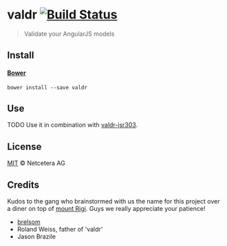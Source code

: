 # valdr [![Build Status](https://travis-ci.org/netceteragroup/valdr.png?branch=master)](https://travis-ci.org/netceteragroup/valdr)


> Validate your AngularJS models

## Install

#### [Bower](http://bower.io)

```
bower install --save valdr
```

## Use

TODO
Use it in combination with [valdr-jsr303](https://github.com/netceteragroup/valdr-jsr303).

## License

[MIT](http://opensource.org/licenses/MIT) © Netcetera AG

## Credits

Kudos to the gang who brainstormed with us the name for this project over a diner on top of [mount Rigi](https://maps.google.com/maps?q=Hotel+Rigi+Kaltbad&hl=en&cid=7481422441262508040&gl=US&hq=Hotel+Rigi+Kaltbad&t=m&z=16). Guys we really appreciate your patience!
* [brelsom](https://github.com/brelsom)
* Roland Weiss, father of 'valdr'
* Jason Brazile
